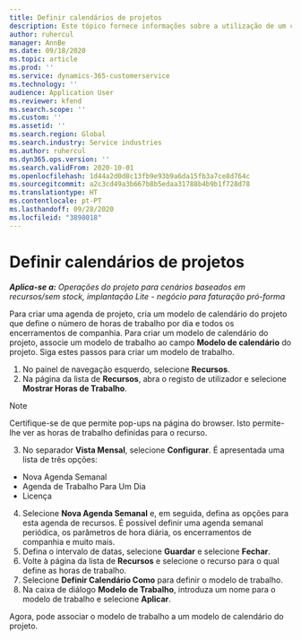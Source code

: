 ```yaml
---
title: Definir calendários de projetos
description: Este tópico fornece informações sobre a utilização de um calendário de projeto para monitorizar o cronograma do projeto.
author: ruhercul
manager: AnnBe
ms.date: 09/18/2020
ms.topic: article
ms.prod: ''
ms.service: dynamics-365-customerservice
ms.technology: ''
audience: Application User
ms.reviewer: kfend
ms.search.scope: ''
ms.custom: ''
ms.assetid: ''
ms.search.region: Global
ms.search.industry: Service industries
ms.author: ruhercul
ms.dyn365.ops.version: ''
ms.search.validFrom: 2020-10-01
ms.openlocfilehash: 1d44a2d0d8c13fb9e93b9a6da15fb3a7ce8d764c
ms.sourcegitcommit: a2c3cd49a3b667b8b5edaa31788b4b9b1f728d78
ms.translationtype: HT
ms.contentlocale: pt-PT
ms.lasthandoff: 09/28/2020
ms.locfileid: "3898018"
---
```

# <a name="define-project-calendars"></a>Definir calendários de projetos

_**Aplica-se a:** Operações do projeto para cenários baseados em recursos/sem stock, implantação Lite - negócio para faturação pró-forma_

Para criar uma agenda de projeto, cria um modelo de calendário do projeto que define o número de horas de trabalho por dia e todos os encerramentos de companhia. Para criar um modelo de calendário do projeto, associe um modelo de trabalho ao campo **Modelo de calendário** do projeto. Siga estes passos para criar um modelo de trabalho.

1. No painel de navegação esquerdo, selecione **Recursos**. 
2. Na página da lista de **Recursos**, abra o registo de utilizador e selecione **Mostrar Horas de Trabalho**.

  > [!NOTE]
  > Certifique-se de que permite pop-ups na página do browser. Isto permite-lhe ver as horas de trabalho definidas para o recurso.
  
3. No separador **Vista Mensal**, selecione **Configurar**. É apresentada uma lista de três opções: 

  - Nova Agenda Semanal
  - Agenda de Trabalho Para Um Dia
  - Licença

4. Selecione **Nova Agenda Semanal** e, em seguida, defina as opções para esta agenda de recursos. É possível definir uma agenda semanal periódica, os parâmetros de hora diária, os encerramentos de companhia e muito mais.
5. Defina o intervalo de datas, selecione **Guardar** e selecione **Fechar**. 
6. Volte à página da lista de **Recursos** e selecione o recurso para o qual define as horas de trabalho. 
7. Selecione **Definir Calendário Como** para definir o modelo de trabalho. 
8. Na caixa de diálogo **Modelo de Trabalho**, introduza um nome para o modelo de trabalho e selecione **Aplicar**. 

Agora, pode associar o modelo de trabalho a um modelo de calendário do projeto.
